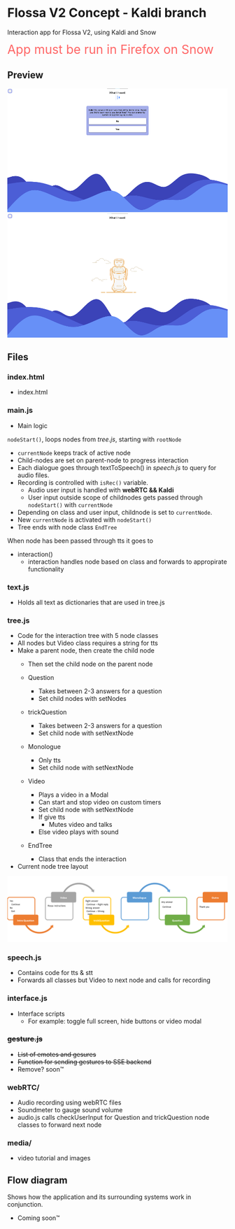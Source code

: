 # Flossa V2 Concept - Kaldi branch
Interaction app for Flossa V2, using Kaldi and Snow

<span style="font-size:2em; color:#FF6666"> App must be run in Firefox on Snow</span>

## Preview

![preview](./media/readme/question.png)
![preview](./media/readme/talking.png)


## Files

### index.html
- index.html

### main.js
- Main logic

`nodeStart()`, loops nodes from *tree.js*, starting with `rootNode`

-   `currentNode` keeps track of active node
-   Child-nodes are set on parent-node to progress interaction
-   Each dialogue goes through textToSpeech() in *speech.js* to query for audio files.
-   Recording is controlled with `isRec()` variable.
    - Audio user input is handled with **webRTC && Kaldi**
    - User input outside scope of childnodes gets passed through `nodeStart()` with `currentNode`
-   Depending on class and user input, childnode is set to `currentNode`.
-   New `currentNode` is activated with `nodeStart()`
-   Tree ends with node class `EndTree`

When node has been passed through tts it goes to
- interaction()
  - interaction handles node based on class and forwards to appropirate functionality


### text.js
- Holds all text as dictionaries that are used in tree.js
### tree.js
- Code for the interaction tree with 5 node classes
- All nodes but Video class requires a string for tts
- Make a parent node, then create the child node
  - Then set the child node on the parent node

  - Question
    - Takes between 2-3 answers for a question
    - Set child nodes with setNodes
  - trickQuestion
    - Takes between 2-3 answers for a question
    - Set child node with setNextNode
  - Monologue
    - Only tts
    - Set child node with setNextNode
  - Video
    - Plays a video in a Modal
    - Can start and stop video on custom timers
    - Set child node with setNextNode
    - If give tts
      - Mutes video and talks
    - Else video plays with sound
  - EndTree
    - Class that ends the interaction
- Current node tree layout

![tree](./media/readme/tree-flow.png)
### speech.js
- Contains code for tts & stt
- Forwards all classes but Video to next node and calls for recording
### interface.js
- Interface scripts
  - For example: toggle full screen, hide buttons or video modal
### ~~gesture.js~~
- ~~List of emotes and gesures~~
- ~~Function for sending gestures to SSE backend~~
- Remove? soon&trade;
### webRTC/
- Audio recording using webRTC files
- Soundmeter to gauge sound volume
- audio.js calls checkUserInput for Question and trickQuestion node classes to forward next node
### media/
- video tutorial and images
## Flow diagram
Shows how the application and its surrounding systems work in conjunction.
- Coming soon&trade;

